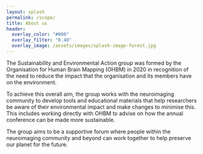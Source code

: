 ```yaml
---
layout: splash
permalink: /scope/
title: About us
header:
  overlay_color: "#000"
  overlay_filter: "0.40"
  overlay_image: /assets/images/splash-image-forest.jpg
---
```


The Sustainability and Environmental Action group was formed by the Organisation for Human Brain Mapping (OHBM) in 2020 in recognition of the need to reduce the impact that the organisation and its members have on the environment.

To achieve this overall aim, the group works with the neuroimaging community to develop tools and educational materials that help researchers be aware of their environmental impact and make changes to minimise this. This includes working directly with OHBM to advise on how the annual conference can be made more sustainable.

The group aims to be a supportive forum where people within the neuroimaging community and beyond can work together to help preserve our planet for the future.
